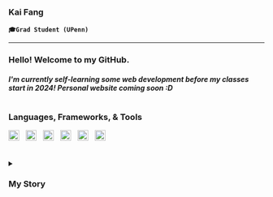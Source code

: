 ### Kai Fang 
**`🎓Grad Student (UPenn)`**

<hr>

### Hello! Welcome to my GitHub.
##### I'm currently self-learning some web development before my classes start in 2024! Personal website coming soon :D

#

### Languages, Frameworks, & Tools 
<img align="left" alt="Python" width="21px" style="padding-right:10px;" src="https://cdn.jsdelivr.net/gh/devicons/devicon/icons/python/python-plain.svg" />
<img align="left" alt="HTML" width="21px" style="padding-right:10px;" src="https://cdn.jsdelivr.net/gh/devicons/devicon/icons/html5/html5-plain.svg" />
<img align="left" alt="CSS" width="21px" style="padding-right:10px;" src="https://cdn.jsdelivr.net/gh/devicons/devicon/icons/css3/css3-plain.svg" />
<img align="left" alt="JavaScript" width="21px" style="padding-right:10px;" src="https://cdn.jsdelivr.net/gh/devicons/devicon/icons/javascript/javascript-plain.svg" />
<img align="left" alt="GitHub" width="21px" style="padding-right:10px;" src="https://cdn.jsdelivr.net/gh/devicons/devicon/icons/github/github-original.svg" />
<img align="left" alt="Git" width="21px" style="padding-right:10px;" src="https://cdn.jsdelivr.net/gh/devicons/devicon/icons/git/git-original.svg" />

<br>

#

<details>
  <summary><h3>My Story</h3></summary>
    <h5>[Insert my story here]</h5>
</details>

#
